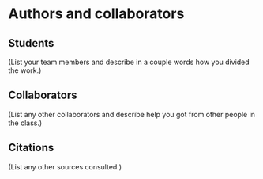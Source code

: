 Authors and collaborators
=========================

Students
--------
(List your team members and describe in a couple words how you divided the
work.)


Collaborators
-------------
(List any other collaborators and describe help you got from other people in
the class.)


Citations
---------
(List any other sources consulted.)
